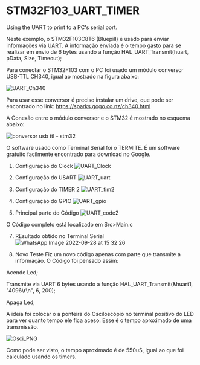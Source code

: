 # STM32F103_UART_TIMER
Using the UART to print to a PC's serial port.

Neste exemplo, o STM32F103C8T6 (Bluepill) é usado para enviar informações via UART.
A informação enviada é o tempo gasto para se realizar em envio de 6 bytes usando a função HAL_UART_Transmit(huart, pData, Size, Timeout);

Para conectar o STM32F103 com o PC foi usado um módulo conversor USB-TTL CH340, igual ao mostrado na figura abaixo:

![UART_Ch340](https://user-images.githubusercontent.com/114233216/192904439-a17834ad-36cb-405e-8c37-ce8bd758f2d1.jpg)

Para usar esse conversor é preciso instalar um drive, que pode ser encontrado no link: https://sparks.gogo.co.nz/ch340.html

A Conexão entre o módulo conversor e o STM32 é mostrado no esquema abaixo:

![conversor usb ttl - stm32](https://user-images.githubusercontent.com/114233216/192904499-e98ba9db-8d90-4cb8-bec3-49f3a030ca9f.png)


O software usado como Terminal Serial foi o TERMITE. É um software gratuito facilmente encontrado para download no Google.

1. Configuração do Clock
![UART_Clock](https://user-images.githubusercontent.com/114233216/192904809-abc366b4-120f-45dc-aaf0-a52b7cdfe089.png)


3. Configuração do USART
![UART_uart](https://user-images.githubusercontent.com/114233216/192904823-b12a101c-0452-4ff7-8bb3-850682ba80e0.png)

4. Configuração do TIMER 2
![UART_tim2](https://user-images.githubusercontent.com/114233216/192904863-be20f6c0-f491-40b2-92b8-bd1ababe0be0.png)


5. Configuração do GPIO
![UART_gpio](https://user-images.githubusercontent.com/114233216/192904830-b7fb151b-4dd7-4b0d-8de1-5be55bed48dc.png)


6. Principal parte do Código
![UART_code2](https://user-images.githubusercontent.com/114233216/192904898-d26d5ceb-5a60-4793-ae3e-5ca14a7e374c.png)

O Código completo está localizado em Src>Main.c

7. REsultado obtido no Terminal Serial
![WhatsApp Image 2022-09-28 at 15 32 26](https://user-images.githubusercontent.com/114233216/192905146-e4b0d435-630d-4a74-964d-00c4729ece07.jpeg)

8. Novo Teste
Fiz um novo código apenas com parte que transmite a informação. O Código foi pensado assim:

  Acende Led;
  
  Transmite via UART 6 bytes usando a função HAL_UART_Transmit(&huart1, "4096\r\n", 6, 200);
  
  Apaga Led;
  
A ideia foi colocar o a ponteira do Osciloscópio no terminal positivo do LED para ver quanto tempo ele fica aceso.
Esse é o tempo aproximado de uma transmissão.

![Osci_PNG](https://user-images.githubusercontent.com/114233216/192912991-21e0af64-a10a-45c0-a8c1-c47224eb0d9e.png)

Como pode ser visto, o tempo aproximado é de 550uS, igual ao que foi calculado usando os timers.


